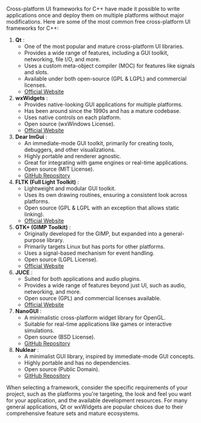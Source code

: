 Cross-platform UI frameworks for C++ have made it possible to write applications once and deploy them on multiple platforms without major modifications. Here are some of the most common free cross-platform UI frameworks for C++:

1. **Qt** :
   * One of the most popular and mature cross-platform UI libraries.
   * Provides a wide range of features, including a GUI toolkit, networking, file I/O, and more.
   * Uses a custom meta-object compiler (MOC) for features like signals and slots.
   * Available under both open-source (GPL & LGPL) and commercial licenses.
   * [Official Website](https://www.qt.io/)
2. **wxWidgets** :
   * Provides native-looking GUI applications for multiple platforms.
   * Has been around since the 1990s and has a mature codebase.
   * Uses native controls on each platform.
   * Open source (wxWindows License).
   * [Official Website](https://www.wxwidgets.org/)
3. **Dear ImGui** :
   * An immediate-mode GUI toolkit, primarily for creating tools, debuggers, and other visualizations.
   * Highly portable and renderer agnostic.
   * Great for integrating with game engines or real-time applications.
   * Open source (MIT License).
   * [GitHub Repository](https://github.com/ocornut/imgui)
4. **FLTK (Full Light Toolkit)** :
   * Lightweight and modular GUI toolkit.
   * Uses its own drawing routines, ensuring a consistent look across platforms.
   * Open source (GPL & LGPL with an exception that allows static linking).
   * [Official Website](https://www.fltk.org/)
5. **GTK+ (GIMP Toolkit)** :
   * Originally developed for the GIMP, but expanded into a general-purpose library.
   * Primarily targets Linux but has ports for other platforms.
   * Uses a signal-based mechanism for event handling.
   * Open source (LGPL License).
   * [Official Website](https://www.gtk.org/)
6. **JUCE** :
   * Suited for both applications and audio plugins.
   * Provides a wide range of features beyond just UI, such as audio, networking, and more.
   * Open source (GPL) and commercial licenses available.
   * [Official Website](https://juce.com/)
7. **NanoGUI** :
   * A minimalistic cross-platform widget library for OpenGL.
   * Suitable for real-time applications like games or interactive simulations.
   * Open source (BSD License).
   * [GitHub Repository](https://github.com/mitsuba-renderer/nanogui)
8. **Nuklear** :
   * A minimalist GUI library, inspired by immediate-mode GUI concepts.
   * Highly portable and has no dependencies.
   * Open source (Public Domain).
   * [GitHub Repository](https://github.com/Immediate-Mode-UI/Nuklear)

When selecting a framework, consider the specific requirements of your project, such as the platforms you're targeting, the look and feel you want for your application, and the available development resources. For many general applications, Qt or wxWidgets are popular choices due to their comprehensive feature sets and mature ecosystems.
